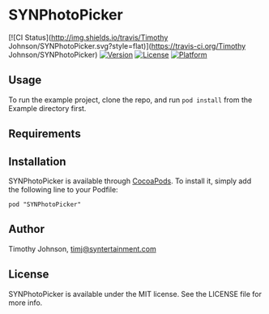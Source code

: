 # SYNPhotoPicker

[![CI Status](http://img.shields.io/travis/Timothy Johnson/SYNPhotoPicker.svg?style=flat)](https://travis-ci.org/Timothy Johnson/SYNPhotoPicker)
[![Version](https://img.shields.io/cocoapods/v/SYNPhotoPicker.svg?style=flat)](http://cocoadocs.org/docsets/SYNPhotoPicker)
[![License](https://img.shields.io/cocoapods/l/SYNPhotoPicker.svg?style=flat)](http://cocoadocs.org/docsets/SYNPhotoPicker)
[![Platform](https://img.shields.io/cocoapods/p/SYNPhotoPicker.svg?style=flat)](http://cocoadocs.org/docsets/SYNPhotoPicker)

## Usage

To run the example project, clone the repo, and run `pod install` from the Example directory first.

## Requirements

## Installation

SYNPhotoPicker is available through [CocoaPods](http://cocoapods.org). To install
it, simply add the following line to your Podfile:

    pod "SYNPhotoPicker"

## Author

Timothy Johnson, timj@syntertainment.com

## License

SYNPhotoPicker is available under the MIT license. See the LICENSE file for more info.

